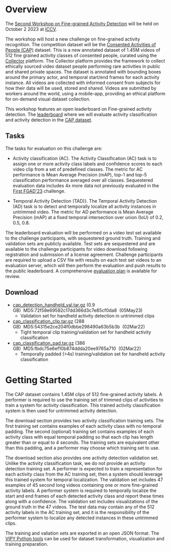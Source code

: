 # Overview

The [Second Workshop on Fine-grained Activity Detection](https://openfad.nist.gov/workshop/iccv_fgad23) will be held on October 2 2023 at [ICCV](https://iccv2023.thecvf.com/).

The workshop will host a new challenge on fine-grained activity recognition.  The competition dataset will be the [Consented Activities of People (CAP)](https://github.com/visym/cap) dataset.  This is a new annotated dataset of 1.45M videos of 512 fine grained activity classes of consented people, curated using the [Collector](https://visym.com/collector) platform.  The Collector platform provides the framework to collect ethically sourced video dataset people performing rare activities in public and shared private spaces.  The dataset is annotated with bounding boxes around the primary actor, and temporal start/end frames for each activity instance.   All videos are collected with informed consent from subjects for how their data will be used, stored and shared.  Videos are submitted by workers around the world, using a mobile-app, providing an ethical platform for on-demand visual dataset collection.

This workshop features an open leaderboard on Fine-grained activity detection.  The [leaderboard](https://openfad.nist.gov/#pills-leaderboard) where we will evaluate activity classification and activity detection in the [CAP dataset](https://github.com/visym/cap).


## Tasks

The tasks for evaluation on this challenge are:

* Activity classification (AC).  The Activity Classification (AC) task is to assign one or more activity class labels and confidence scores to each video clip from a set of predefined classes.  The metric for AC performance is Mean Average Precision (mAP), top-1 and top-5 classification performance averaged over all classes.   Sequestered evaluation data includes 4x more data not previously evaluated in the [First FGAD'23](https://openfad.nist.gov/workshop/fgad23) challenge.

* Temporal Activity Detection (TAD)}.  The Temporal Activity Detection (AD) task is to detect and temporally localize all activity instances in untrimmed video.  The metric for AD performance is Mean Average Precision (mAP) at a fixed temporal intersection over union (IoU) of 0.2, 0.5, 0.8.

The leaderboard evaluation will be performed on a video test set available to the challenge participants, with sequestered ground truth.  Training and validation sets are publicly available.  Test sets are sequestered and are available to the challenge participants for video download following registration and submission of a license agreement.  Challenge participants are required to upload a CSV file with results on each test set videos to an evaluation server, which will then perform the evaluation and push results to the public leaderboard.  A comprehensive [evaluation plan](https://openfad.nist.gov/uassets/3) is available for review.


## Download

* [cap_detection_handheld_val.tar.gz](https://dl.dropboxusercontent.com/s/db11zv0gcycu384/cap_detection_handheld_val.tar.gz.72f58e69582c17dd366d3c7e85cf0da8) (0.9 GB)&nbsp;&nbsp;MD5:72f58e69582c17dd366d3c7e85cf0da8&nbsp;&nbsp;(05May23)
    * Validation set for handheld activity detection in untrimmed clips
* [cap_classification_clip.tar.gz](https://consented-activities-of-people.s3.us-west-2.amazonaws.com/train/cap_classification_clip.tar.gz) (288 GB)&nbsp;&nbsp;MD5:54315e2ce204f0dbbe298490a63b5b3b&nbsp;&nbsp;(02Mar22)
    * Tight temporal clip training/validation set for handheld activity classification
* [cap_classification_pad.tar.gz](https://consented-activities-of-people.s3.us-west-2.amazonaws.com/train/cap_classification_pad.tar.gz) (386 GB)&nbsp;&nbsp;MD5:fbdc75e6ef10b874ddda20ee9765a710&nbsp;&nbsp;(02Mar22)
    * Temporally padded (&gt;4s) training/validation set for handheld activity classification


# Getting Started

The CAP dataset contains 1.45M clips of 512 fine-grained activity labels.  A performer is required to use the training set of trimmed clips of activities to train a system for activity classification.  This trained activity classification system is then used for untrimmed activity detection.

The download section provides two activity classification training sets.  The first training set contains examples of each activity class with no temporal padding.  The second (optional) training set contains examples of each activity class with equal temporal padding so that each clip has length greater than or equal to 4 seconds.  The training sets are equivalent other than this padding, and a performer may choose which training set to use.

The download section also provides one activity detection validation set.  Unlike the activity classification task, we do not provide an activity detection training set.  A performer is expected to train a representation for each activity class from the AC training set, then a system should leverage this trained system for temporal localization.  The validation set includes 47 examples of 45 second long videos containing one or more fine-grained activity labels.  A performer system is required to temporally localize the start and end frames of each detected activity class and report these times along with a confidence.  The validation set includes visualizations of the ground truth in the 47 videos.  The test data may contain any of the 512 activity labels in the AC training set, and it is the responsibility of the performer system to localize any detected instances in these untrimmed clips.

The training and valiation sets are exported in an open JSON format.  The [VIPY Python tools](https://github.com/visym/vipy) can be used for dataset transformation, visualization and training preparation.











